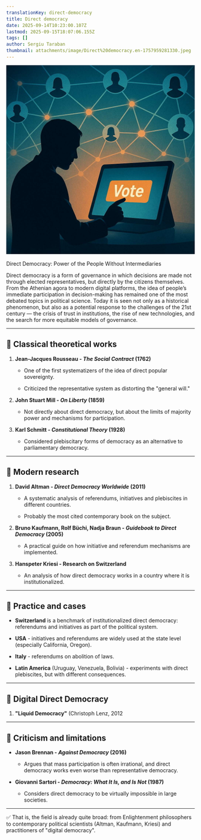 ```yaml
---
translationKey: direct-democracy
title: Direct democracy
date: 2025-09-14T10:23:00.107Z
lastmod: 2025-09-15T18:07:06.155Z
tags: []
author: Sergiu Taraban
thumbnail: attachments/image/Direct%20democracy.en-1757959281330.jpeg
---
```

![](/attachments/image/Direct%20democracy.en-1757959281330.jpeg)

Direct Democracy: Power of the People Without Intermediaries

Direct democracy is a form of governance in which decisions are made not through elected representatives, but directly by the citizens themselves. From the Athenian agora to modern digital platforms, the idea of people’s immediate participation in decision-making has remained one of the most debated topics in political science. Today it is seen not only as a historical phenomenon, but also as a potential response to the challenges of the 21st century — the crisis of trust in institutions, the rise of new technologies, and the search for more equitable models of governance.

***

## 🔹 Classical theoretical works

1. **Jean-Jacques Rousseau - *The Social Contract* (1762)**

   * One of the first systematizers of the idea of direct popular sovereignty.

   * Criticized the representative system as distorting the "general will."
2. **John Stuart Mill - *On Liberty* (1859)**

   * Not directly about direct democracy, but about the limits of majority power and mechanisms for participation.
3. **Karl Schmitt - *Constitutional Theory* (1928)**

   * Considered plebiscitary forms of democracy as an alternative to parliamentary democracy.

***

## 🔹 Modern research

1. **David Altman - *Direct Democracy Worldwide* (2011)**

   * A systematic analysis of referendums, initiatives and plebiscites in different countries.

   * Probably the most cited contemporary book on the subject.
2. **Bruno Kaufmann, Rolf Büchi, Nadja Braun - *Guidebook to Direct Democracy* (2005)**

   * A practical guide on how initiative and referendum mechanisms are implemented.
3. **Hanspeter Kriesi - Research on Switzerland**

   * An analysis of how direct democracy works in a country where it is institutionalized.

***

## 🔹 Practice and cases

* **Switzerland** is a benchmark of institutionalized direct democracy: referendums and initiatives as part of the political system.

* **USA** - initiatives and referendums are widely used at the state level (especially California, Oregon).

* **Italy** - referendums on abolition of laws.

* **Latin America** (Uruguay, Venezuela, Bolivia) - experiments with direct plebiscites, but with different consequences.

***

## 🔹 Digital Direct Democracy

1. **"Liquid Democracy"** (Christoph Lenz, 2012

***

## 🔹 Criticism and limitations

* **Jason Brennan - *Against Democracy* (2016)**

  * Argues that mass participation is often irrational, and direct democracy works even worse than representative democracy.
* **Giovanni Sartori - *Democracy: What It Is, and Is Not* (1987)**

  * Considers direct democracy to be virtually impossible in large societies.

***

✅ That is, the field is already quite broad: from Enlightenment philosophers to contemporary political scientists (Altman, Kaufmann, Kriesi) and practitioners of "digital democracy".
